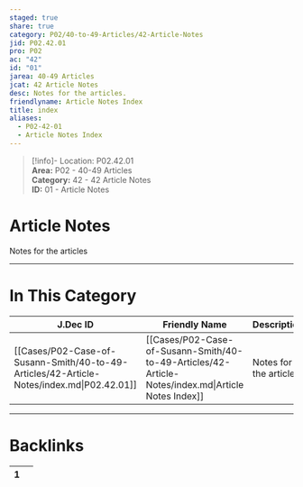```yaml
---  
staged: true  
share: true  
category: P02/40-to-49-Articles/42-Article-Notes  
jid: P02.42.01  
pro: P02  
ac: "42"  
id: "01"  
jarea: 40-49 Articles  
jcat: 42 Article Notes  
desc: Notes for the articles.  
friendlyname: Article Notes Index  
title: index  
aliases:  
  - P02-42-01  
  - Article Notes Index  
---  
```

  
>[!info]- Location: P02.42.01  
>**Area:** P02 - 40-49 Articles  
>**Category:** 42 - 42 Article Notes  
>**ID:** 01 - Article Notes  
  
# Article Notes  
  
Notes for the articles  
   
  
  
---  
# In This Category  
  
| J.Dec ID                                                                                  | Friendly Name                                                                                       | Description             |  
| ----------------------------------------------------------------------------------------- | --------------------------------------------------------------------------------------------------- | ----------------------- |  
| [[Cases/P02-Case-of-Susann-Smith/40-to-49-Articles/42-Article-Notes/index.md\|P02.42.01]] | [[Cases/P02-Case-of-Susann-Smith/40-to-49-Articles/42-Article-Notes/index.md\|Article Notes Index]] | Notes for the articles. |  
  
  
---  
# Backlinks  
<div><table class="dataview table-view-table"><thead class="table-view-thead"><tr class="table-view-tr-header"><th class="table-view-th"><span></span><span class="dataview small-text">1</span></th><th class="table-view-th"><span></span></th></tr></thead><tbody class="table-view-tbody"></tbody></table></div>